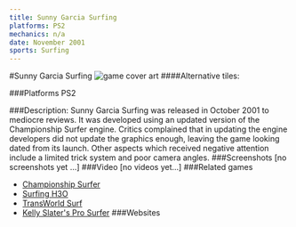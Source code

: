 ```yaml
---
title: Sunny Garcia Surfing
platforms: PS2
mechanics: n/a
date: November 2001
sports: Surfing
---
```

#Sunny Garcia Surfing
![game cover art](//images.igdb.com/igdb/image/upload/t_cover_big/vrfn8jzbraadxhwx3lts.jpg "Logo Title Text 1")
####Alternative tiles:

###Platforms
PS2

###Description:
Sunny Garcia Surfing was released in October 2001 to mediocre reviews. It was developed using an updated version of the Championship Surfer engine. Critics complained that in updating the engine developers did not update the graphics enough, leaving the game looking dated from its launch. Other aspects which received negative attention include a limited trick system and poor camera angles.
###Screenshots
[no screenshots yet ...]
###Video
[no videos yet...]
###Related games
* [Championship Surfer](/games/championship-surfer-6722/)
* [Surfing H3O](/games/surfing-h3o-43344/)
* [TransWorld Surf](/games/transworld-surf-4209/)
* [Kelly Slater's Pro Surfer](/games/kelly-slater-s-pro-surfer-3963/)
###Websites

